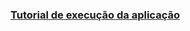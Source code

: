 ### [Tutorial de execução da aplicação](https://docs.google.com/document/d/1g5PvhBLqIK0oquSzk0Gjvi3sF-fNp2rSfCcidBo_CxM/edit?usp=sharing)
